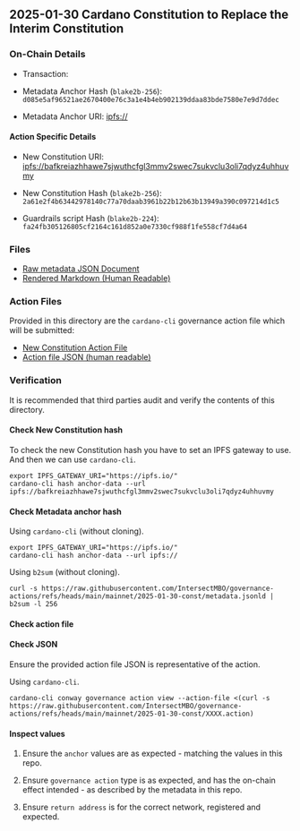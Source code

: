 ## 2025-01-30 Cardano Constitution to Replace the Interim Constitution

### On-Chain Details

- Transaction:

- Metadata Anchor Hash (`blake2b-256`): `d085e5af96521ae2670400e76c3a1e4b4eb902139ddaa83bde7580e7e9d7ddec`
- Metadata Anchor URI: <ipfs://>

#### Action Specific Details

- New Constitution URI: <ipfs://bafkreiazhhawe7sjwuthcfgl3mmv2swec7sukvclu3oli7qdyz4uhhuvmy>
- New Constitution Hash (`blake2b-256`): `2a61e2f4b63442978140c77a70daab3961b22b12b63b13949a390c097214d1c5`

- Guardrails script Hash (`blake2b-224`): `fa24fb305126805cf2164c161d852a0e7330cf988f1fe558cf7d4a64`

### Files

- [Raw metadata JSON Document](./metadata.jsonld)
- [Rendered Markdown (Human Readable)](./metadata.jsonld.md)

### Action Files

Provided in this directory are the `cardano-cli` governance action file which will be submitted:

- [New Constitution Action File](./)
- [Action file JSON (human readable)](./)

### Verification

It is recommended that third parties audit and verify the contents of this directory.

#### Check New Constitution hash

To check the new Constitution hash you have to set an IPFS gateway to use.
And then we can use `cardano-cli`.

```shell
export IPFS_GATEWAY_URI="https://ipfs.io/"
cardano-cli hash anchor-data --url ipfs://bafkreiazhhawe7sjwuthcfgl3mmv2swec7sukvclu3oli7qdyz4uhhuvmy
```

#### Check Metadata anchor hash

Using `cardano-cli` (without cloning).

```shell
export IPFS_GATEWAY_URI="https://ipfs.io/"
cardano-cli hash anchor-data --url ipfs://
```

Using `b2sum` (without cloning).

```shell
curl -s https://raw.githubusercontent.com/IntersectMBO/governance-actions/refs/heads/main/mainnet/2025-01-30-const/metadata.jsonld | b2sum -l 256
```

#### Check action file

#### Check JSON

Ensure the provided action file JSON is representative of the action.

Using `cardano-cli`.

```shell
cardano-cli conway governance action view --action-file <(curl -s https://raw.githubusercontent.com/IntersectMBO/governance-actions/refs/heads/main/mainnet/2025-01-30-const/XXXX.action)
```

#### Inspect values

1. Ensure the `anchor` values are as expected - matching the values in this repo.

2. Ensure `governance action` type is as expected, and has the on-chain effect intended - as described by the metadata in this repo.

3. Ensure `return address` is for the correct network, registered and expected.
